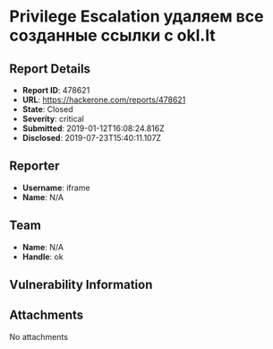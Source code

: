 # Privilege Escalation удаляем все созданные ссылки с okl.lt

## Report Details
- **Report ID**: 478621
- **URL**: https://hackerone.com/reports/478621
- **State**: Closed
- **Severity**: critical
- **Submitted**: 2019-01-12T16:08:24.816Z
- **Disclosed**: 2019-07-23T15:40:11.107Z

## Reporter
- **Username**: iframe
- **Name**: N/A

## Team
- **Name**: N/A
- **Handle**: ok

## Vulnerability Information


## Attachments
No attachments
